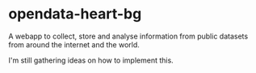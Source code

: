# opendata-heart-bg
A webapp to collect, store and analyse information from public datasets from around the internet and the world.

I'm still gathering ideas on how to implement this.

